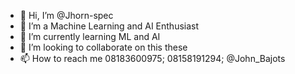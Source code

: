 - 👋 Hi, I’m @Jhorn-spec
- 👀 I’m a Machine Learning and AI Enthusiast 
- 🌱 I’m currently learning ML and AI
- 💞️ I’m looking to collaborate on this these 
- 📫 How to reach me 
08183600975; 08158191294; @John_Bajots

<!---
Jhorn-spec/Jhorn-spec is a ✨ special ✨ repository because its `README.md` (this file) appears on your GitHub profile.
You can click the Preview link to take a look at your changes.
--->
